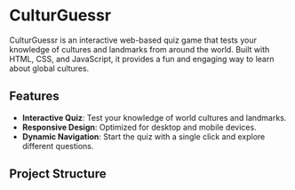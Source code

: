 # CulturGuessr

CulturGuessr is an interactive web-based quiz game that tests your knowledge of cultures and landmarks from around the world. Built with HTML, CSS, and JavaScript, it provides a fun and engaging way to learn about global cultures.

## Features

- **Interactive Quiz**: Test your knowledge of world cultures and landmarks.
- **Responsive Design**: Optimized for desktop and mobile devices.
- **Dynamic Navigation**: Start the quiz with a single click and explore different questions.

## Project Structure
